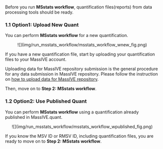 
Before you run **MSstats workflow**, quantification files(reports) from data processing tools should be ready. 


### 1.1 Option1: Upload New Quant
You can perform **MSstats workflow** for a new quantification.

<center>
![](img/run_msstats_workflow/msstats_workflow_wnew_fig.png)
</center>

If you have a new quantification file, start by uploading your quantification files to your MassIVE account.

Uploading data for MassIVE repository submission is the general procedure for any data submission in MassIVE repository.
Please follow the instruction on [how to upload data for MassIVE repository](https://ccms-ucsd.github.io/MassIVEDocumentation/submit_data/).

Then, move on to **Step 2: MSstats workflow**.



### 1.2 Option2: Use Published Quant

You can perform **MSstats workflow** using a quantification already published in MassIVE.quant.

<center>
![](img/run_msstats_workflow/msstats_workflow_wpublished_fig.png)
</center>

If you know the MSV ID or RMSV ID, including quantification files, you are ready to move on to **Step 2: MSstats workflow**.
